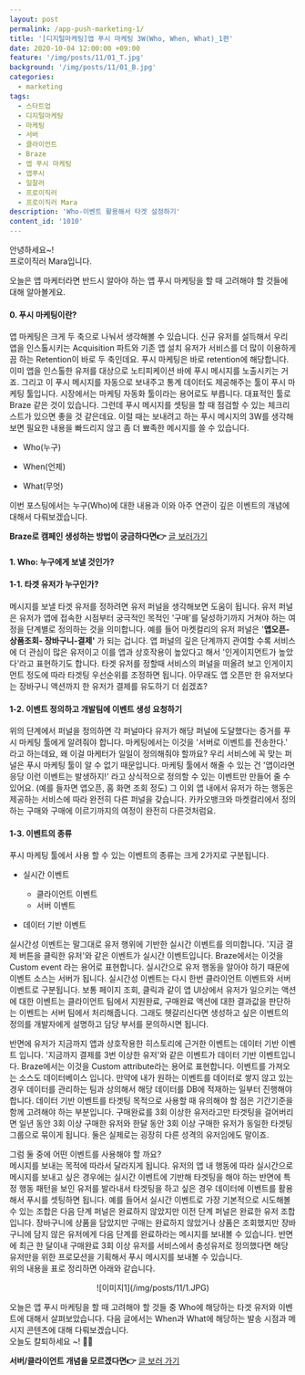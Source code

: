 ```yaml
---
layout: post
permalink: /app-push-marketing-1/
title: '[디지털마케팅]앱 푸시 마케팅 3W(Who, When, What)_1편'
date: 2020-10-04 12:00:00 +09:00
feature: '/img/posts/11/01_T.jpg'
background: '/img/posts/11/01_B.jpg'
categories:
  - marketing
tags:
  - 스타트업
  - 디지털마케팅
  - 마케팅
  - 서버
  - 클라이언트
  - Braze 
  - 앱 푸시 마케팅
  - 앱푸시
  - 일잘러
  - 프로이직러
  - 프로이직러 Mara
description: 'Who-이벤트 활용해서 타겟 설정하기'
content_id: '1010'
---
```


안녕하세요~!<br>
프로이직러 Mara입니다.

오늘은 앱 마케터라면 반드시 알아야 하는 앱 푸시 마케팅을 할 때 고려해야 할 것들에 대해 알아볼게요. 

#### 0. 푸시 마케팅이란?

앱 마케팅은 크게 두 축으로 나눠서 생각해볼 수 있습니다. 신규 유저를 설득해서 우리 앱을 인스톨시키는 Acquisition 파트와 기존 앱 설치 유저가 서비스를 더 많이 이용하게 끔 하는 Retention이 바로 두 축인데요. 푸시 마케팅은 바로 retention에 해당합니다. 이미 앱을 인스톨한 유저를 대상으로 노티피케이션 바에 푸시 메시지를 노출시키는 거죠. 그리고 이 푸시 메시지를 자동으로 보내주고 통계 데이터도 제공해주는 툴이 푸시 마케팅 툴입니다. 시장에서는 마케팅 자동화 툴이라는 용어로도 부릅니다. 대표적인 툴로 Braze 같은 것이 있습니다. 그런데 푸시 메시지를 셋팅을 할 때 점검할 수 있는 체크리스트가 있으면 좋을 것 같은데요. 이럴 때는 보내려고 하는 푸시 메시지의 3W를 생각해보면 필요한 내용을 빠드리지 않고 좀 더 뾰족한 메시지를 쓸 수 있습니다.

- Who(누구)

- When(언제)

- What(무엇) 

이번 포스팅에서는 누구(Who)에 대한 내용과 이와 아주 연관이 깊은 이벤트의 개념에 대해서 다뤄보겠습니다. 

**Braze로 캠페인 생성하는 방법이 궁금하다면👉** [글 보러가기](https://mara.kim/marketing-braze-honey-tip2-campaign-setting/)

#### 1. Who: 누구에게 보낼 것인가?<br>

#### 1-1. 타겟 유저가 누구인가?

메시지를 보낼 타겟 유저를 정하려면 유저 퍼널을 생각해보면 도움이 됩니다. 유저 퍼널은 유저가 앱에 접속한 시점부터 궁극적인 목적인 '구매'를 달성하기까지 거쳐야 하는 여정을 단계별로 정의하는 것을 의미합니다. 예를 들어 마켓컬리의 유저 퍼널은 '**앱오픈-상품조회- 장바구니-결제'** 가 되는 겁니다. 앱 퍼널의 깊은 단계까지 관여할 수록 서비스에 더 관심이 많은 유저이고 이를 앱과 상호작용이 높았다고 해서 '인게이지먼트가 높았다'라고 표현하기도 합니다. 타겟 유저를 정할때 서비스의 퍼널을 떠올려 보고 인게이지먼트 정도에 따라 타겟팅 우선순위를 조정하면 됩니다. 아무래도 앱 오픈만 한 유저보다는 장바구니 액션까지 한 유저가 결제를 유도하기 더 쉽겠죠? 

#### 1-2. 이벤트 정의하고 개발팀에 이벤트 생성 요청하기

위의 단계에서 퍼널을 정의하면 각 퍼널마다 유저가 해당 퍼널에 도달했다는 증거를 푸시 마케팅 툴에게 알려줘야 합니다. 마케팅에서는 이것을 '서버로 이벤트를 전송한다.' 라고 하는데요, 왜 이걸 마케터가 일일이 정의해줘야 할까요? 우리 서비스에 꼭 맞는 퍼널은 푸시 마케팅 툴이 알 수 없기 때문입니다. 마케팅 툴에서 해줄 수 있는 건 '앱이라면 응당 이런 이벤트는 발생하지!' 라고 상식적으로 정의할 수 있는 이벤트만 만들어 줄 수 있어요. (예를 들자면 앱오픈, 홈 화면 조회 정도) 그 이외 앱 내에서 유저가 하는 행동은 제공하는 서비스에 따라 완전히 다른 퍼널을 갖습니다. 카카오뱅크와 마켓컬리에서 정의하는 구매와 구매에 이르기까지의 여정이 완전히 다른것처럼요. 

#### 1-3. 이벤트의 종류

푸시 마케팅 툴에서 사용 할 수 있는 이벤트의 종류는 크게 2가지로 구분됩니다. 

- 실시간 이벤트 
  - 클라이언트 이벤트 
  - 서버 이벤트 

- 데이터 기반 이벤트

실시간성 이벤트는 말그대로 유저 행위에 기반한 실시간 이벤트를 의미합니다. '지금 결제 버튼을 클릭한 유저'와 같은 이벤트가 실시간 이벤트입니다. Braze에서는 이것을 Custom event 라는 용어로 표현합니다. 실시간으로 유저 행동을 알아야 하기 때문에 이벤트 소스는 서버가 됩니다. 실시간성 이벤트는 다시 한번 클라이언트 이벤트와 서버 이벤트로 구분됩니다. 보통 페이지 조회, 클릭과 같이 앱 UI상에서 유저가 일으키는 액션에 대한 이벤트는 클라이언트 팀에서 지원완료, 구매완료 액션에 대한 결과값을 판단하는 이벤트는 서버 팀에서 처리해줍니다. 그래도 헷갈리신다면 생성하고 싶은 이벤트의 정의를 개발자에게 설명하고 담당 부서를 문의하시면 됩니다. 

반면에 유저가 지금까지 앱과 상호작용한 히스토리에 근거한 이벤트는 데이터 기반 이벤트 입니다. '지금까지 결제를 3번 이상한 유저'와 같은 이벤트가 데이터 기반 이벤트입니다. Braze에서는 이것을 Custom attribute라는 용어로 표현합니다. 이벤트를 가져오는 소스도 데이터베이스 입니다. 만약에 내가 원하는 이벤트를 데이터로 쌓지 않고 있는 경우 데이터를 관리하는 팀과 상의해서 해당 데이터를 DB에 적재하는 일부터 진행해야 합니다. 데이터 기반 이벤트를 타겟팅 목적으로 사용할 때 유의해야 할 점은 기간기준을 함께 고려해야 하는 부분입니다. 구매완료를 3회 이상한 유저라고만 타겟팅을 걸어버리면 일년 동안 3회 이상 구매한 유저와 한달 동안 3회 이상 구매한 유저가 동일한 타겟팅 그룹으로 묶이게 됩니다. 둘은 실제로는 굉장히 다른 성격의 유저임에도 말이죠. 

그럼 둘 중에 어떤 이벤트를 사용해야 할 까요? <br>
메시지를 보내는 목적에 따라서 달라지게 됩니다. 유저의 앱 내 행동에 따라 실시간으로 메시지를 보내고 싶은 경우에는 실시간 이벤트에 기반해 타겟팅을 해야 하는 반면에 특정 행동 패턴을 보인 유저를 발라내서 타겟팅을 하고 싶은 경우 데이터에 이벤트를 활용해서 푸시를 셋팅하면 됩니다. 예를 들어서 실시간 이벤트로 가장 기본적으로 시도해볼 수 있는 조합은 다음 단계 퍼널은 완료하지 않았지만 이전 단계 퍼널은 완료한 유저 조합입니다. 장바구니에 상품을 담았지만 구매는 완료하지 않았거나 상품은 조회했지만 장바구니에 담지 않은 유저에게 다음 단계를 완료하라는 메시지를 보내볼 수 있습니다. 반면에 최근 한 달이내 구매완료 3회 이상 유저를 서비스에서 충성유저로 정의했다면 해당 유저만을 위한 프로모션을 기획해서 푸시 메시지를 보내볼 수 있습니다.<br>
위의 내용을 표로 정리하면 아래와 같습니다. 

<center>![이미지1](/img/posts/11/1.JPG)</center>

오늘은 앱 푸시 마케팅을 할 때 고려해야 할 것들 중 Who에 해당하는 타겟 유저와 이벤트에 대해서 살펴보았습니다. 다음 글에서는 When과 What에 해당하는 발송 시점과 메시지 콘텐츠에 대해 다뤄보겠습니다.<br>오늘도 칼퇴하세요 ~!  🙋‍♀️

**서버/클라이언트 개념을 모르겠다면👉** [글 보러 가기](https://mara.kim/marketing-cheat-key-3-dev-knowledge/) 
